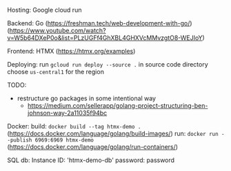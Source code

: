 Hosting: Google cloud run

Backend: Go (https://freshman.tech/web-development-with-go/) (https://www.youtube.com/watch?v=W5b64DXeP0o&list=PLzUGFf4GhXBL4GHXVcMMvzgtO8-WEJIoY)

Frontend: HTMX (https://htmx.org/examples)

Deploying:
  run `gcloud run deploy --source .` in source code directory
  choose `us-central1` for the region

TODO:
- restructure go packages in some intentional way
  - https://medium.com/sellerapp/golang-project-structuring-ben-johnson-way-2a11035f94bc


Docker:
  build: `docker build --tag htmx-demo .` (https://docs.docker.com/language/golang/build-images/)
  run: `docker run --publish 6969:6969 htmx-demo` (https://docs.docker.com/language/golang/run-containers/)

SQL db:
  Instance ID: 'htmx-demo-db'
  password: password